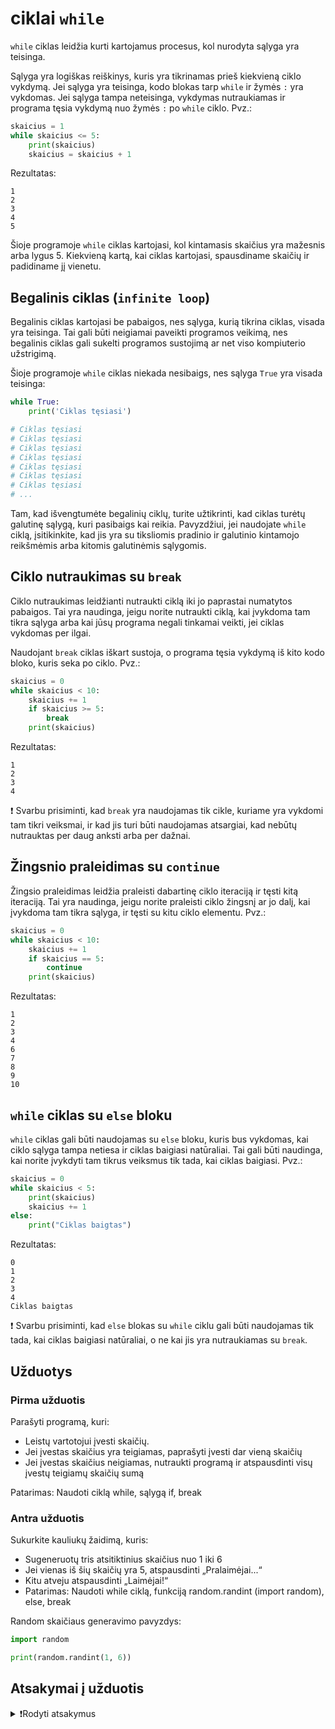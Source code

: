 # ciklai `while`

`while` ciklas leidžia kurti kartojamus procesus, kol nurodyta sąlyga yra teisinga.

Sąlyga yra logiškas reiškinys, kuris yra tikrinamas prieš kiekvieną ciklo vykdymą. Jei sąlyga yra teisinga, kodo blokas tarp `while` ir žymės `:` yra vykdomas. Jei sąlyga tampa neteisinga, vykdymas nutraukiamas ir programa tęsia vykdymą nuo žymės `:` po `while` ciklo. Pvz.:

```Python
skaicius = 1
while skaicius <= 5:
    print(skaicius)
    skaicius = skaicius + 1
```

Rezultatas:

```Text
1
2
3
4
5
```

Šioje programoje `while` ciklas kartojasi, kol kintamasis skaičius yra mažesnis arba lygus 5. Kiekvieną kartą, kai ciklas kartojasi, spausdiname skaičių ir padidiname jį vienetu.

## Begalinis ciklas (`infinite loop`)

Begalinis ciklas kartojasi be pabaigos, nes sąlyga, kurią tikrina ciklas, visada yra teisinga. Tai gali būti neigiamai paveikti programos veikimą, nes begalinis ciklas gali sukelti programos sustojimą ar net viso kompiuterio  užstrigimą.

Šioje programoje `while` ciklas niekada nesibaigs, nes sąlyga `True` yra visada teisinga:

```Python
while True:
    print('Ciklas tęsiasi')

# Ciklas tęsiasi
# Ciklas tęsiasi
# Ciklas tęsiasi
# Ciklas tęsiasi
# Ciklas tęsiasi
# Ciklas tęsiasi
# Ciklas tęsiasi
# ...
```

Tam, kad išvengtumėte begalinių ciklų, turite užtikrinti, kad ciklas turėtų galutinę sąlygą, kuri pasibaigs kai reikia. Pavyzdžiui, jei naudojate `while` ciklą, įsitikinkite, kad jis yra su tiksliomis pradinio ir galutinio kintamojo reikšmėmis arba kitomis galutinėmis sąlygomis.

## Ciklo nutraukimas su `break`

Ciklo nutraukimas leidžianti nutraukti ciklą iki jo paprastai numatytos pabaigos. Tai yra naudinga, jeigu norite nutraukti ciklą, kai įvykdoma tam tikra sąlyga arba kai jūsų programa negali tinkamai veikti, jei ciklas vykdomas per ilgai.

Naudojant `break` ciklas iškart sustoja, o programa tęsia vykdymą iš kito kodo bloko, kuris seka po ciklo. Pvz.:

```Python
skaicius = 0
while skaicius < 10:
    skaicius += 1
    if skaicius >= 5:
        break
    print(skaicius)
```

Rezultatas:

```Text
1
2
3
4
```

❗ Svarbu prisiminti, kad `break` yra naudojamas tik cikle, kuriame yra vykdomi tam tikri veiksmai, ir kad jis turi būti naudojamas atsargiai, kad nebūtų nutrauktas per daug anksti arba per dažnai.

## Žingsnio praleidimas su `continue`

Žingsio praleidimas leidžia praleisti dabartinę ciklo iteraciją ir tęsti kitą iteraciją. Tai yra naudinga, jeigu norite praleisti ciklo žingsnį ar jo dalį, kai įvykdoma tam tikra sąlyga, ir tęsti su kitu ciklo elementu. Pvz.:

```Python
skaicius = 0
while skaicius < 10:
    skaicius += 1
    if skaicius == 5:
        continue
    print(skaicius)
```

Rezultatas:

```Text
1
2
3
4
6
7
8
9
10
```

## `while` ciklas su `else` bloku

`while` ciklas gali būti naudojamas su `else` bloku, kuris bus vykdomas, kai ciklo sąlyga tampa netiesa ir ciklas baigiasi natūraliai. Tai gali būti naudinga, kai norite įvykdyti tam tikrus veiksmus tik tada, kai ciklas baigiasi. Pvz.:

```Python
skaicius = 0
while skaicius < 5:
    print(skaicius)
    skaicius += 1
else:
    print("Ciklas baigtas")
```

Rezultatas:

```Text
0
1
2
3
4
Ciklas baigtas
```

❗ Svarbu prisiminti, kad `else` blokas su `while` ciklu gali būti naudojamas tik tada, kai ciklas baigiasi natūraliai, o ne kai jis yra nutraukiamas su `break`.

## Užduotys

### Pirma užduotis

Parašyti programą, kuri:

- Leistų vartotojui įvesti skaičių.
- Jei įvestas skaičius yra teigiamas, paprašyti įvesti dar vieną skaičių
- Jei įvestas skaičius neigiamas, nutraukti programą ir atspausdinti visų įvestų teigiamų skaičių sumą

Patarimas: Naudoti ciklą while, sąlygą if, break

### Antra užduotis

Sukurkite kauliukų žaidimą, kuris:

- Sugeneruotų tris atsitiktinius skaičius nuo 1 iki 6
- Jei vienas iš šių skaičių yra 5, atspausdinti „Pralaimėjai...“
- Kitu atveju atspausdinti „Laimėjai!“
- Patarimas: Naudoti while ciklą, funkciją random.randint (import random), else, break

Random skaičiaus generavimo pavyzdys:

```Python
import random

print(random.randint(1, 6))
```

## Atsakymai į užduotis

<details><summary>❗Rodyti atsakymus</summary>
<br>
<details>
<summary>Pirma užduotis</summary>
<hr>

```Python
suma = 0

while True:
    skaicius = int(input('Įveskite skaičių: '))
    if skaicius < 0:
        break
    suma += skaicius

print(suma)
```

</details>
<details>
<summary>Antra užduotis</summary>
<hr>

```Python
import random

print('Bus sugeneruoti 3 skaičiai')
print('Jei vienas iš jų – 5, tu pralaimėjai!')

for skaicius in range(3):
    skaiciai = random.randint(1, 6)
    print(skaiciai)
    if skaicius == 5:
        print('Pralaimėjai...')
        break
else:
    print('Laimėjai!')
```

</details>
</details>
